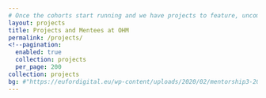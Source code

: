 ```yaml
---
# Once the cohorts start running and we have projects to feature, uncomment everything here and delete md content, layout should be "projectS" again
layout: projects
title: Projects and Mentees at OHM
permalink: /projects/
<!--pagination:
  enabled: true
  collection: projects
  per_page: 200
collection: projects
bg: #"https://eufordigital.eu/wp-content/uploads/2020/02/mentorship3-2000w-scaled.jpg"
---
```

